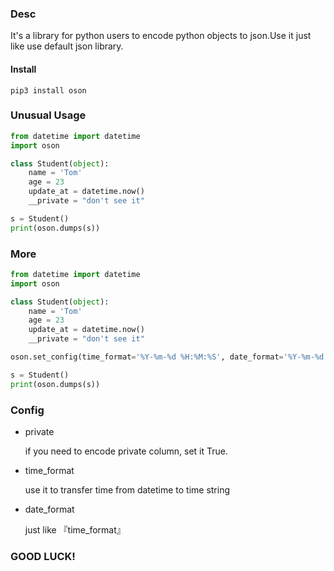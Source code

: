 ### Desc

  It's a library for python users to encode python objects to json.Use it just like use default json library.
  
#### Install

```shell script
pip3 install oson
```

### Unusual Usage
```python
from datetime import datetime
import oson

class Student(object):
    name = 'Tom'
    age = 23
    update_at = datetime.now()
    __private = "don't see it"

s = Student()
print(oson.dumps(s))
```

### More
```python
from datetime import datetime
import oson

class Student(object):
    name = 'Tom'
    age = 23
    update_at = datetime.now()
    __private = "don't see it"

oson.set_config(time_format='%Y-%m-%d %H:%M:%S', date_format='%Y-%m-%d %H:%M:%S', private=False)

s = Student()
print(oson.dumps(s))
```

### Config

- private

  if you need to encode private column, set it True.
  
- time_format

  use it to transfer time from datetime to time string

- date_format

  just like 『time_format』
  
### GOOD LUCK!